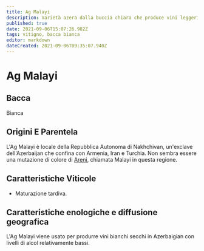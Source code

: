 ```yaml
---
title: Ag Malayi
description: Varietà azera dalla buccia chiara che produce vini leggeri e croccanti a Nakhchivan.
published: true
date: 2021-09-06T15:07:26.982Z
tags: vitigno, bacca bianca
editor: markdown
dateCreated: 2021-09-06T09:35:07.940Z
---
```


# Ag Malayi

## Bacca
Bianca


## Origini E Parentela

L'Ag Malayi è locale della Repubblica Autonoma di Nakhchivan, un'exclave dell'Azerbaijan che confina con Armenia, Iran e Turchia. Non sembra essere una mutazione di colore di [Areni](/vitigni/bacca-nera/areni), chiamata Malayi in questa regione.

## Caratteristiche Viticole

- Maturazione tardiva.

## Caratteristiche enologiche e diffusione geografica
L'Ag Malayi viene usato per produrre vini bianchi secchi in Azerbaigian con livelli di alcol relativamente bassi.
